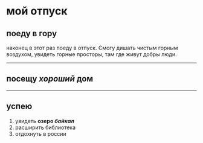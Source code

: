 # мой отпуск 

## поеду в гору
наконец в этот раз поеду в отпуск.
Смогу дишать чистым горным воздухом,
увидеть горные просторы, 
там где живут добры люди.

---
## посещу **_хороший_ дом**
___
## успею 
1. увидеть **озеро _байкал_** 
2. расширить библиотека 
3. отдохнуть
в россии
